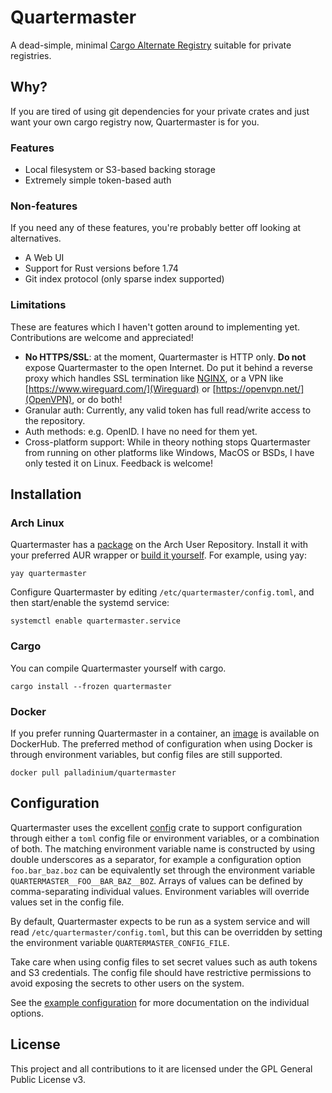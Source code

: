 # Quartermaster

A dead-simple, minimal [Cargo Alternate Registry](https://doc.rust-lang.org/cargo/reference/registries.html) suitable for private registries.

## Why?

If you are tired of using git dependencies for your private crates and just want your own cargo registry now, Quartermaster is for you.

### Features

- Local filesystem or S3-based backing storage
- Extremely simple token-based auth

### Non-features

If you need any of these features, you're probably better off looking at alternatives.

- A Web UI
- Support for Rust versions before 1.74
- Git index protocol (only sparse index supported)

### Limitations

These are features which I haven't gotten around to implementing yet. Contributions are welcome and appreciated!

- **No HTTPS/SSL**: at the moment, Quartermaster is HTTP only. **Do not** expose Quartermaster to the open Internet. Do put it behind a reverse proxy which handles SSL termination like [NGINX](http://nginx.org/), or a VPN like [https://www.wireguard.com/](Wireguard) or [https://openvpn.net/](OpenVPN), or do both!
- Granular auth: Currently, any valid token has full read/write access to the repository.
- Auth methods: e.g. OpenID. I have no need for them yet.
- Cross-platform support: While in theory nothing stops Quartermaster from running on other platforms like Windows, MacOS or BSDs, I have only tested it on Linux. Feedback is welcome!

## Installation

### Arch Linux

Quartermaster has a [package](http://todo) on the Arch User Repository. Install it with your preferred AUR wrapper or [build it yourself](https://wiki.archlinux.org/title/Arch_User_Repository#Installing_and_upgrading_packages). For example, using yay:

```shell
yay quartermaster
```

Configure Quartermaster by editing `/etc/quartermaster/config.toml`, and then start/enable the systemd service:

```shell
systemctl enable quartermaster.service
```

### Cargo

You can compile Quartermaster yourself with cargo.

```shell
cargo install --frozen quartermaster
```

### Docker

If you prefer running Quartermaster in a container, an [image](https://hub.docker.com/r/palladinium/quartermaster) is available on DockerHub. The preferred method of configuration when using Docker is through environment variables, but config files are still supported.

```shell
docker pull palladinium/quartermaster
```

## Configuration

Quartermaster uses the excellent [config](https://github.com/mehcode/config-rs) crate to support configuration through either a `toml` config file or environment variables, or a combination of both. The matching environment variable name is constructed by using double underscores as a separator, for example a configuration option `foo.bar_baz.boz` can be equivalently set through the environment variable `QUARTERMASTER__FOO__BAR_BAZ__BOZ`. Arrays of values can be defined by comma-separating individual values. Environment variables will override values set in the config file.

By default, Quartermaster expects to be run as a system service and will read `/etc/quartermaster/config.toml`, but this can be overridden by setting the environment variable `QUARTERMASTER_CONFIG_FILE`.

Take care when using config files to set secret values such as auth tokens and S3 credentials. The config file should have restrictive permissions to avoid exposing the secrets to other users on the system.

See the [example configuration](examples/config.toml) for more documentation on the individual options.

## License

This project and all contributions to it are licensed under the GPL General Public License v3.
